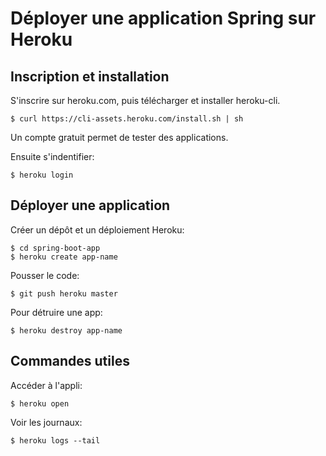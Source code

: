 # Déployer une application Spring sur Heroku

## Inscription et installation

S'inscrire sur heroku.com, puis télécharger et installer heroku-cli.

	$ curl https://cli-assets.heroku.com/install.sh | sh

Un compte gratuit permet de tester des applications.

Ensuite s'indentifier:

	$ heroku login


## Déployer une application

Créer un dépôt et un déploiement Heroku:

	$ cd spring-boot-app
	$ heroku create app-name

Pousser le code:

	$ git push heroku master

Pour détruire une app:

	$ heroku destroy app-name 


## Commandes utiles

Accéder à l'appli:

	$ heroku open

Voir les journaux:

	$ heroku logs --tail

	
